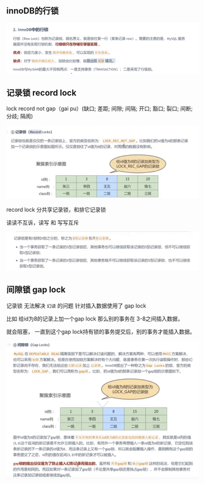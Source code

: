 innoDB的行锁
---

![img_352.png](img_352.png)

记录锁 record lock
---

lock record not gap（gai pu）(缺口; 差距; 间隙; 间隔; 开口; 豁口; 裂口; 间断; 分歧; 隔阂)

![img_353.png](img_353.png)

record lock 分共享记录锁，和排它记录锁

读读不互诉，读写 和 写写互斥

![img_354.png](img_354.png)

间隙锁 gap lock
---

记录锁 无法解决 `幻读` 的问题 针对插入数据使用了 gap lock 

比如 给id为8的记录上加一个gap lock 那么别的事务在 3-8之间插入数据，

就会阻塞， 一直到这个gap lock持有锁的事务提交后，别的事务才能插入数据。

![img_355.png](img_355.png)
